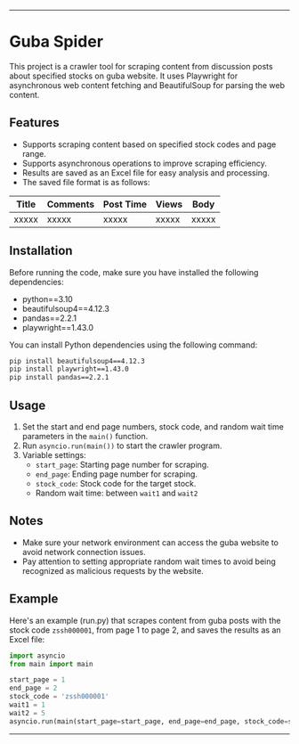 
---

# Guba Spider

This project is a crawler tool for scraping content from discussion posts about specified stocks on guba website. It uses Playwright for asynchronous web content fetching and BeautifulSoup for parsing the web content.

## Features

- Supports scraping content based on specified stock codes and page range.
- Supports asynchronous operations to improve scraping efficiency.
- Results are saved as an Excel file for easy analysis and processing.
- The saved file format is as follows:

| Title | Comments | Post Time | Views | Body |
|-------|----------|-----------|-------|------|
| xxxxx | xxxxx    | xxxxx     | xxxxx | xxxxx |

## Installation

Before running the code, make sure you have installed the following dependencies:

- python==3.10
- beautifulsoup4==4.12.3
- pandas==2.2.1
- playwright==1.43.0

You can install Python dependencies using the following command:

```bash
pip install beautifulsoup4==4.12.3
pip install playwright==1.43.0
pip install pandas==2.2.1
```

## Usage

1. Set the start and end page numbers, stock code, and random wait time parameters in the `main()` function.
2. Run `asyncio.run(main())` to start the crawler program.
3. Variable settings:
   - `start_page`: Starting page number for scraping.
   - `end_page`: Ending page number for scraping.
   - `stock_code`: Stock code for the target stock.
   - Random wait time: between `wait1` and `wait2` 

## Notes

- Make sure your network environment can access the guba website to avoid network connection issues.
- Pay attention to setting appropriate random wait times to avoid being recognized as malicious requests by the website.

## Example

Here's an example (run.py) that scrapes content from guba posts with the stock code `zssh000001`, from page 1 to page 2, and saves the results as an Excel file:

```python
import asyncio
from main import main

start_page = 1
end_page = 2
stock_code = 'zssh000001'
wait1 = 1
wait2 = 5
asyncio.run(main(start_page=start_page, end_page=end_page, stock_code=stock_code, wait1=wait1, wait2=wait2))
```

---
